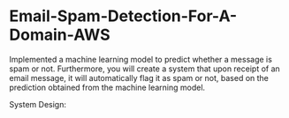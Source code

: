 # Email-Spam-Detection-For-A-Domain-AWS

 Implemented a machine learning model to predict whether a
message is spam or not. Furthermore, you will create a system that upon receipt of an
email message, it will automatically flag it as spam or not, based on the prediction
obtained from the machine learning model.


System Design:

